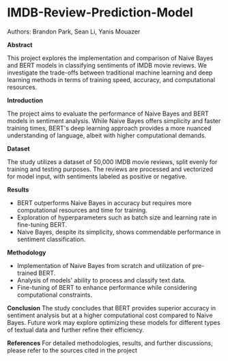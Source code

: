 # IMDB-Review-Prediction-Model

Authors: Brandon Park, Sean Li, Yanis Mouazer

**Abstract**

This project explores the implementation and comparison of Naive Bayes and BERT models in classifying sentiments of IMDB movie reviews. We investigate the trade-offs between traditional machine learning and deep learning methods in terms of training speed, accuracy, and computational resources.

**Introduction**

The project aims to evaluate the performance of Naive Bayes and BERT models in sentiment analysis. While Naive Bayes offers simplicity and faster training times, BERT's deep learning approach provides a more nuanced understanding of language, albeit with higher computational demands.

**Dataset**

The study utilizes a dataset of 50,000 IMDB movie reviews, split evenly for training and testing purposes. The reviews are processed and vectorized for model input, with sentiments labeled as positive or negative.

**Results**
- BERT outperforms Naive Bayes in accuracy but requires more computational resources and time for training.
- Exploration of hyperparameters such as batch size and learning rate in fine-tuning BERT.
- Naive Bayes, despite its simplicity, shows commendable performance in sentiment classification.


**Methodology**
- Implementation of Naive Bayes from scratch and utilization of pre-trained BERT.
- Analysis of models' ability to process and classify text data.
- Fine-tuning of BERT to enhance performance while considering computational constraints.


**Conclusion**
The study concludes that BERT provides superior accuracy in sentiment analysis but at a higher computational cost compared to Naive Bayes. Future work may explore optimizing these models for different types of textual data and further refine their efficiency.



**References**
For detailed methodologies, results, and further discussions, please refer to the sources cited in the project


